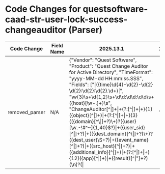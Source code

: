 # Code Changes for questsoftware-caad-str-user-lock-success-changeauditor (Parser)

| Code Change | Field Name | 2025.13.1 | 2025.14.1 |
|-------------|------------|-----------|------------|
| removed_parser | N/A | {"Vendor": "Quest Software", "Product": "Quest Change Auditor for Active Directory", "TimeFormat": "yyyy-MM-dd HH:mm:ss.SSS", "Fields": ["\|({time}\d{4}-\d{2}-\d{2} \d{2}:\d{2}:\d{2}\.\d+)\|", "\w{3}\s+\d{1,2}\s+\d\d:\d\d:\d\d\s+({host}[\w\-.]+)\s", "ChangeAuditor[^\|]+\|+(?:[^\|]+\|+){1}({object}[^\|]+)\|+(?:[^\|]+\|+){3}(({domain}[^\\\|]+?)\\+)?({user}[\w\.\-\!\#\^\~]{1,40}\$?)\|+({user_sid}[^\|]+?)\|+(({dest_domain}[^\\\|]+?)\\+)?({dest_user}\S+?)\|+({event_name}[^\|]+?)\|+({src_host}[^\|]+?)\|+({additional_info}[^\|]+)\|+(?:[^\|]+\|+){12}({app}[^\|]+)\|+({result}[^\|\"]+?)(\\n)?(\||\"|$| )"], "DupFields": ["event_name->operation"], "Name": "questsoftware-caad-str-user-lock-success-changeauditor", "ParserVersion": "v1.0.0", "Conditions": ["ChangeAuditor", "|Active Directory|", "|User account locked|"]} | N/A |